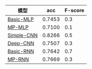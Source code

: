 | 模型                                                         | acc    | F-score |
| ------------------------------------------------------------ | ------ | ------- |
| [Basic-MLP](https://cloud.tsinghua.edu.cn/f/8d15c49e703344b39abb/?dl=1) | 0.7453 | 0.3     |
| [MP-MLP](https://cloud.tsinghua.edu.cn/f/8c7e95c161f5441e91a3/?dl=1) | 0.7100 | 0.1     |
| [Simple-CNN](https://cloud.tsinghua.edu.cn/f/3a10ee2e7c984056bd44/?dl=1) | 0.8266 | 0.5     |
| [Deep-CNN](https://cloud.tsinghua.edu.cn/f/b7946248b1a74c599f07/?dl=1) | 0.7507 | 0.3     |
| [Basic-RNN](https://cloud.tsinghua.edu.cn/f/ff34d6dfe4b146c79a8b/?dl=1) | 0.7642 | 0.7     |
| [MP-RNN](https://cloud.tsinghua.edu.cn/f/acb17aea91ff450980ff/?dl=1) | 0.7669 | 0.3     |